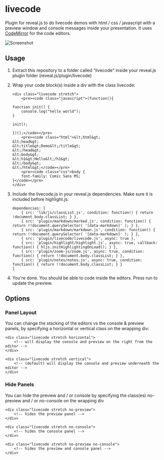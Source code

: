 # livecode

Plugin for reveal.js to do livecode demos with html / css / javascript with a preview window and console messages inside your presentation.
It uses [CodeMirror](https://github.com/codemirror/CodeMirror) for the code editors.

![Screenshot](../../blob/master/screenshot.png?raw=true)

## Usage

1. Extract this repository to a folder called "livecode" inside your reveal.js plugin folder (reveal.js/plugin/livecode)
2. Wrap your code block(s) inside a div with the class livecode:

	```
	<div class="livecode stretch">
		<pre><code class="javascript">(function(){

	function init() {
		console.log("hello world");
	}

	init();

	})();</code></pre>
		<pre><code class="html">&lt;html&gt;
	&lt;head&gt;
	&lt;title&gt;Demo&lt;/title&gt;
	&lt;/head&gt;
	&lt;body&gt;
	&lt;h1&gt;Hello&lt;/h1&gt;
	&lt;/body&gt;
	&lt;/html&gt;</code></pre>
		<pre><code class="css">body {
		font-family: Comic Sans MS;
	}</code></pre>
	</div>
	```

3. Include the livecode.js in your reveal.js dependencies. Make sure it is included before highlight.js:

	```
	dependencies: [
		{ src: 'lib/js/classList.js', condition: function() { return !document.body.classList; } },
		{ src: 'plugin/markdown/marked.js', condition: function() { return !!document.querySelector( '[data-markdown]' ); } },
		{ src: 'plugin/markdown/markdown.js', condition: function() { return !!document.querySelector( '[data-markdown]' ); } },
		{ src: 'plugin/livecode/livecode.js', async: true },
		{ src: 'plugin/highlight/highlight.js', async: true, callback: function() { hljs.initHighlightingOnLoad(); } },
		{ src: 'plugin/zoom-js/zoom.js', async: true, condition: function() { return !!document.body.classList; } },
		{ src: 'plugin/notes/notes.js', async: true, condition: function() { return !!document.body.classList; } }
	]
	```

4. You're done. You should be able to code inside the editors. Press run to update the preview.

## Options

### Panel Layout

You can change the stacking of the editors vs the console & preview panels, by specifying a horizontal or vertical class on the wrapping div:

```
<div class="livecode stretch horizontal">
	<!-- will display the console and preview on the right from the editor -->
</div>
```

```
<div class="livecode stretch vertical">
	<!-- (default) will display the console and preview underneath the editor -->
</div>
```

### Hide Panels

You can hide the preview and / or console by specifying the class(es) no-preview and / or no-console on the wrapping div

```
<div class="livecode stretch no-preview">
	<!-- hides the preview panel -->
</div>
```

```
<div class="livecode stretch no-console">
	<!-- hides the console panel -->
</div>
```

```
<div class="livecode stretch no-preview no-console">
	<!-- hides the preview and console panel -->
</div>
```